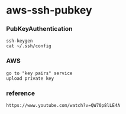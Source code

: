 # aws-ssh-pubkey
### PubKeyAuthentication
```
ssh-keygen
cat ~/.ssh/config
```
### AWS
```
go to "key pairs" service
upload private key
```

### reference
```
https://www.youtube.com/watch?v=QW70p8lLE4A
```
